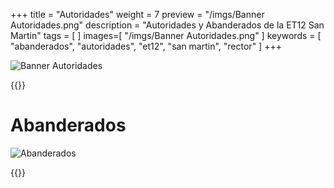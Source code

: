 +++
title = "Autoridades"
weight = 7
preview = "/imgs/Banner Autoridades.png"
description = "Autoridades y Abanderados de la ET12 San Martin"
tags = [ ]
images=[
    "/imgs/Banner Autoridades.png"
]
keywords = [ "abanderados", "autoridades", "et12", "san martin", "rector" ]
+++

![Banner Autoridades](/imgs/Banner%20Autoridades.png)

{{<autoridades>}}

# Abanderados

![Abanderados](/imgs/Abanderados.jpg "Nuestros abanderados 2024")

{{<abanderados>}}

